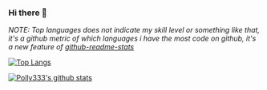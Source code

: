 ### Hi there 👋


*NOTE: Top languages does not indicate my skill level or something like that, it's a github metric of which languages i have the most code on github, it's a new feature of [github-readme-stats](https://github.com/anuraghazra/github-readme-stats)*

[![Top Langs](https://github-readme-stats.vercel.app/api/top-langs/?username=Polly333&layout=compact&theme=solarized-light)](https://github.com/anuraghazra/github-readme-stats)

[![Polly333's github stats](https://github-readme-stats.vercel.app/api?username=Polly333&show_icons=true&theme=solarized-light)](https://github.com/anuraghazra/github-readme-stats)

<!--
**Polly333/Polly333** is a ✨ _special_ ✨ repository because its `README.md` (this file) appears on your GitHub profile.

Here are some ideas to get you started:

- 🔭 I’m currently working on ...
- 🌱 I’m currently learning ...
- 👯 I’m looking to collaborate on ...
- 🤔 I’m looking for help with ...
- 💬 Ask me about ...
- 📫 How to reach me: ...
- 😄 Pronouns: ...
- ⚡ Fun fact: ...
-->
